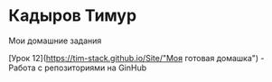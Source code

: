# Кадыров Тимур
Мои домашние задания

[Урок 12](https://tim-stack.github.io/Site/"Моя готовая домашка") - Работа с репозиториями на GinHub

